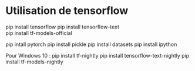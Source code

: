 # Utilisation de tensorflow


pip install tensorflow
pip install tensorflow-text  
pip install tf-models-official

pip intall pytorch
pip install pickle
pip install datasets 
pip install ipython

Pour Windows 10 : 
pip install tf-nightly
pip install tensorflow-text-nightly
pip install tf-models-nightly